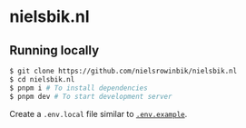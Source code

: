 # nielsbik.nl

## Running locally

```bash
$ git clone https://github.com/nielsrowinbik/nielsbik.nl
$ cd nielsbik.nl
$ pnpm i # To install dependencies
$ pnpm dev # To start development server
```

Create a `.env.local` file similar to [`.env.example`](https://github.com/nielsrowinbik/nielsbik.nl/blob/master/.env.example).

